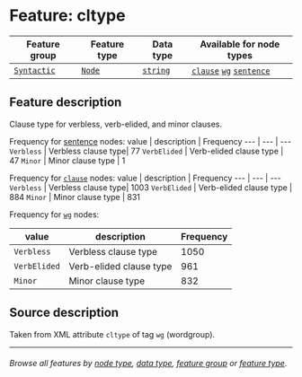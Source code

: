 # Feature: cltype <a name="start"></a>

Feature group | Feature type | Data type | Available for node types
---  | --- | --- | ---
[`Syntactic`](featuresbygroup.md#syntactic-features) | [`Node`](featuresbyfeaturetype.md#node-features) | [`string`](featuresbydatatype.md#string-datatype) | [`clause`](featuresbynodetype.md#clause-nodes)  [`wg`](featuresbynodetype.md#wordgroup-nodes) [`sentence`](featuresbynodetype.md#sentence-nodes)

## Feature description

Clause type for verbless, verb-elided, and minor clauses.



Frequency for [sentence](featurebynodetype.md#sentence-nodes) nodes:
value | description | Frequency
---  | --- | --- 
`Verbless` | Verbless clause type| 77
`VerbElided` |  Verb-elided clause type | 47
`Minor` |  Minor clause type | 1

Frequency for [`clause`](featuresbynodetype.md#clause-nodes) nodes:
value | description | Frequency
---  | --- | --- 
`Verbless` | Verbless clause type| 1003
`VerbElided` |  Verb-elided clause type | 884
`Minor` |  Minor clause type | 831

Frequency for [`wg`](featuresbynodetype.md#wordgroup-nodes) nodes:

value | description | Frequency
---  | --- | --- 
`Verbless` | Verbless clause type| 1050
`VerbElided` |  Verb-elided clause type | 961
`Minor` |  Minor clause type | 832

## Source description

Taken from XML attribute `cltype` of tag `wg` (wordgroup).

---
###### *Browse all features by [node type](featuresbynodetype.md#start), [data type](featuresbydatatype.md#start), [feature group](featuresbygroup.md#start) or [feature type](featuresbyfeaturetype.md#start).*

